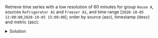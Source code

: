 Retrieve time series with a low resolution of 60 minutes for group `House A`, 
sources `Refrigerator A1` and `Freezer A1`, and time range [`2020-10-05 12:00:00`,`2020-10-05 15:00:00`]; 
order by source (asc), timestamp (desc) and metric (asc):

<details>
  <summary>Solution</summary>
```
SELECT * 
FROM time_series.series_by_source_low
WHERE group = 'House A'
  AND year = 2020
  AND source IN ('Refrigerator A1','Freezer A1')
  AND timestamp >= '2020-10-05 12:00:00'
  AND timestamp <= '2020-10-05 15:00:00';
```{{execute}}
</details>